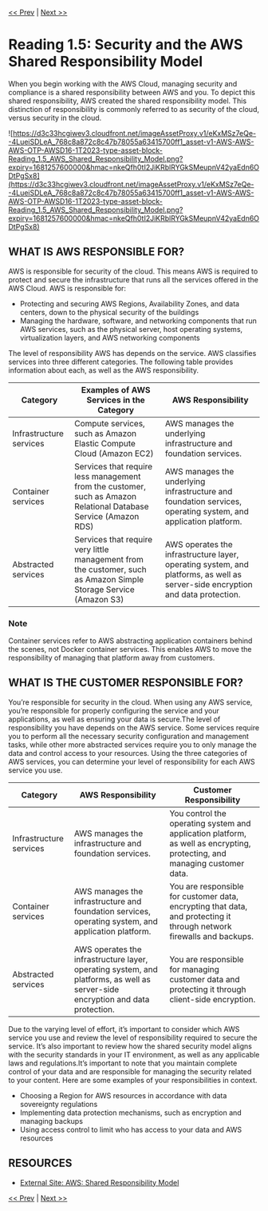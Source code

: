 [<< Prev](./Reading%201%204%20Interacting%20with%20AWS.md)
|
[Next >>](./Reading%201%206%20Protect%20the%20AWS%20Root%20User.md)

# Reading 1.5: Security and the AWS Shared Responsibility Model

When you begin working with the AWS Cloud, managing security and compliance is a shared responsibility between AWS and you. To depict this shared responsibility, AWS created the shared responsibility model. This distinction of responsibility is commonly referred to as security of the cloud, versus security in the cloud.

![https://d3c33hcgiwev3.cloudfront.net/imageAssetProxy.v1/eKxMSz7eQe--4LueiSDLeA_768c8a872c8c47b78055a63415700ff1_asset-v1-AWS-AWS-AWS-OTP-AWSD16-1T2023-type-asset-block-Reading_1.5_AWS_Shared_Responsibility_Model.png?expiry=1681257600000&hmac=nkeQfh0tI2JiKRblRYGkSMeupnV42yaEdn6ODtPgSx8](https://d3c33hcgiwev3.cloudfront.net/imageAssetProxy.v1/eKxMSz7eQe--4LueiSDLeA_768c8a872c8c47b78055a63415700ff1_asset-v1-AWS-AWS-AWS-OTP-AWSD16-1T2023-type-asset-block-Reading_1.5_AWS_Shared_Responsibility_Model.png?expiry=1681257600000&hmac=nkeQfh0tI2JiKRblRYGkSMeupnV42yaEdn6ODtPgSx8)

## **WHAT IS AWS RESPONSIBLE FOR?**

AWS is responsible for security of the cloud. This means AWS is required to protect and secure the infrastructure that runs all the services offered in the AWS Cloud. AWS is responsible for:

- Protecting and securing AWS Regions, Availability Zones, and data centers, down to the physical security of the buildings
- Managing the hardware, software, and networking components that run AWS services, such as the physical server, host operating systems, virtualization layers, and AWS networking components

The level of responsibility AWS has depends on the service. AWS classifies services into three different categories. The following table provides information about each, as well as the AWS responsibility.

| Category | Examples of AWS Services in the Category | AWS Responsibility |
| --- | --- | --- |
| Infrastructure services | Compute services, such as Amazon Elastic Compute Cloud (Amazon EC2) | AWS manages the underlying infrastructure and foundation services. |
| Container services | Services that require less management from the customer, such as Amazon Relational Database Service (Amazon RDS) | AWS manages the underlying infrastructure and foundation services, operating system, and application platform. |
| Abstracted services | Services that require very little management from the customer, such as Amazon Simple Storage Service (Amazon S3) | AWS operates the infrastructure layer, operating system, and platforms, as well as server-side encryption and data protection. |

### **Note**

Container services refer to AWS abstracting application containers behind the scenes, not Docker container services. This enables AWS to move the responsibility of managing that platform away from customers.

## **WHAT IS THE CUSTOMER RESPONSIBLE FOR?**

You’re responsible for security in the cloud. When using any AWS service, you’re responsible for properly configuring the service and your applications, as well as ensuring your data is secure.The level of responsibility you have depends on the AWS service. Some services require you to perform all the necessary security configuration and management tasks, while other more abstracted services require you to only manage the data and control access to your resources. Using the three categories of AWS services, you can determine your level of responsibility for each AWS service you use.

| Category | AWS Responsibility | Customer Responsibility |
| --- | --- | --- |
| Infrastructure services | AWS manages the infrastructure and foundation services. | You control the operating system and application platform, as well as encrypting, protecting, and managing customer data. |
| Container services | AWS manages the infrastructure and foundation services, operating system, and application platform. | You are responsible for customer data, encrypting that data, and protecting it through network firewalls and backups. |
| Abstracted services | AWS operates the infrastructure layer, operating system, and platforms, as well as server-side encryption and data protection. | You are responsible for managing customer data and protecting it through client-side encryption. |

Due to the varying level of effort, it’s important to consider which AWS service you use and review the level of responsibility required to secure the service. It’s also important to review how the shared security model aligns with the security standards in your IT environment, as well as any applicable laws and regulations.It’s important to note that you maintain complete control of your data and are responsible for managing the security related to your content. Here are some examples of your responsibilities in context.

- Choosing a Region for AWS resources in accordance with data sovereignty regulations
- Implementing data protection mechanisms, such as encryption and managing backups
- Using access control to limit who has access to your data and AWS resources

## **RESOURCES**

- [External Site: AWS: Shared Responsibility Model](https://aws.amazon.com/compliance/shared-responsibility-model/)

[<< Prev](./Reading%201%204%20Interacting%20with%20AWS.md)
|
[Next >>](./Reading%201%206%20Protect%20the%20AWS%20Root%20User.md)
